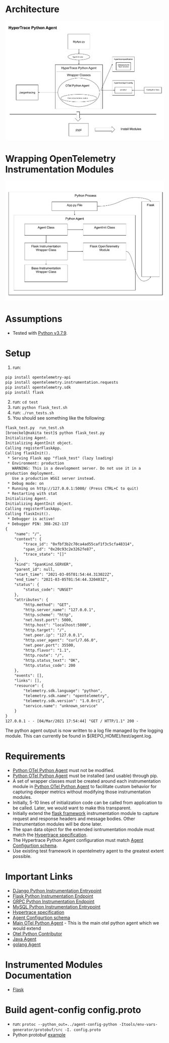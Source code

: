 # Architecture
![diagram](images/HyperTrace%20Agent%20Architecture.jpg)
# Wrapping OpenTelemetry Instrumentation Modules
![diagram](images/OpenTelemetry%20Instrumentation%20Module%20Wrapper.jpg)

# Assumptions
* Tested with [Python v3.7.9](https://www.python.org/downloads/release/python-379/).

# Setup
1. run:
```
pip install opentelemetry-api
pip install opentelemetry.instrumentation.requests
pip install opentelemetry.sdk
pip install flask
```
2. run: ```cd test```
3. run: ```python flask_test.sh```
4. run: ```./run_tests.sh```
5. You should see something like the following:
```
flask_test.py  run_test.sh
[broeckel@nakita test]$ python flask_test.py
Initializing Agent.
Initializing AgentInit object.
Calling registerFlaskApp.
Calling flaskInit().
 * Serving Flask app "flask_test" (lazy loading)
 * Environment: production
   WARNING: This is a development server. Do not use it in a production deployment.
   Use a production WSGI server instead.
 * Debug mode: on
 * Running on http://127.0.0.1:5000/ (Press CTRL+C to quit)
 * Restarting with stat
Initializing Agent.
Initializing AgentInit object.
Calling registerFlaskApp.
Calling flaskInit().
 * Debugger is active!
 * Debugger PIN: 308-262-137
{
    "name": "/",
    "context": {
        "trace_id": "0xfbf3b2c70ca4ad55caf1f3c5cfa48314",
        "span_id": "0x20c93c2e3262fe87",
        "trace_state": "[]"
    },
    "kind": "SpanKind.SERVER",
    "parent_id": null,
    "start_time": "2021-03-05T01:54:44.313022Z",
    "end_time": "2021-03-05T01:54:44.320403Z",
    "status": {
        "status_code": "UNSET"
    },
    "attributes": {
        "http.method": "GET",
        "http.server_name": "127.0.0.1",
        "http.scheme": "http",
        "net.host.port": 5000,
        "http.host": "localhost:5000",
        "http.target": "/",
        "net.peer.ip": "127.0.0.1",
        "http.user_agent": "curl/7.66.0",
        "net.peer.port": 35500,
        "http.flavor": "1.1",
        "http.route": "/",
        "http.status_text": "OK",
        "http.status_code": 200
    },
    "events": [],
    "links": [],
    "resource": {
        "telemetry.sdk.language": "python",
        "telemetry.sdk.name": "opentelemetry",
        "telemetry.sdk.version": "1.0.0rc1",
        "service.name": "unknown_service"
    }
}
127.0.0.1 - - [04/Mar/2021 17:54:44] "GET / HTTP/1.1" 200 -
```
The python agent output is now written to a log file managed by the logging module. This can currently be found in ${REPO_HOME}/test/agent.log.

# Requirements
* [Python OTel Python Agent](https://github.com/open-telemetry/opentelemetry-python) must not be modified.
* [Python OTel Python Agent](https://github.com/open-telemetry/opentelemetry-python) must be installed (and usable) through pip.
* A set of wrapper classes must be created around each instrumentation module in [Python OTel Python Agent](https://github.com/open-telemetry/opentelemetry-python) to facilitate custom behavior for capturing deeper metrics without modifying those instrumentation modules.
* Initially, 5-10 lines of initialization code can be called from application to be called. Later, we would want to make this transparent.
* Initially extend the [flask framework](https://flask.palletsprojects.com/en/1.1.x/) instrumentation module to capture request and response headers and message bodies. Other instrumentation modules will be done later.
* The span data object for the extended isntrumentation module must match the [Hypertrace specification](https://github.com/hypertrace/specification).
* The Hypertrace Python Agent configuration must match [Agent Configurtion schema](https://github.com/hypertrace/agent-config).
* Use existing test framework in opentelmetry agent to the greatest extent possible.

# Important Links
* [DJango Python Instrumentation Entrypoint](https://github.com/open-telemetry/opentelemetry-python-contrib/blob/main/instrumentation/opentelemetry-instrumentation-django/src/opentelemetry/instrumentation/django/__init__.py#L59)
* [Flask Python Instrumentation Endpoint](https://github.com/open-telemetry/opentelemetry-python-contrib/blob/main/instrumentation/opentelemetry-instrumentation-flask/src/opentelemetry/instrumentation/flask/__init__.py#L175)
* [GRPC Python Instrumentation Endpoint](https://github.com/open-telemetry/opentelemetry-python-contrib/blob/7159372e3b381119715c99a37603b3d2d6b9ea46/instrumentation/opentelemetry-instrumentation-grpc/src/opentelemetry/instrumentation/grpc/__init__.py)
* [MySQL Python Instrumentation Entrypoint](https://github.com/open-telemetry/opentelemetry-python-contrib/blob/main/instrumentation/opentelemetry-instrumentation-mysql/src/opentelemetry/instrumentation/mysql/__init__.py)
* [Hypertrace specification](https://github.com/hypertrace/specification)
* [Agent Configurtion schema](https://github.com/hypertrace/agent-config)
* [Main OTel Python Agent](https://github.com/open-telemetry/opentelemetry-python) - This is the main otel python agent which we would extend
* [Otel Python Contributor](https://github.com/open-telemetry/opentelemetry-python-contrib )
* [Java Agent](https://github.com/hypertrace/javaagent)
* [golang Agent](https://github.com/hypertrace/goagent)

# Instrumented Modules Documentation
* [Flask](https://flask.palletsprojects.com/en/1.1.x/api)

# Build agent-config config.proto
* run: ```protoc --python_out=../agent-config-python -Itools/env-vars-generator/protobuf/src -I. config.proto```
* Python protobuf [example](https://developers.google.com/protocol-buffers/docs/pythontutorial)
